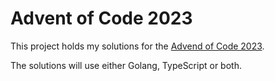 # Advent of Code 2023

This project holds my solutions for the [Advend of Code 2023](https://adventofcode.com/2023).

The solutions will use either Golang, TypeScript or both.
